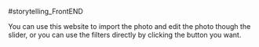 
#storytelling_FrontEND 

You can use this website to import the photo and edit the photo though the slider, 
or you can use the filters directly by clicking the button you want.

